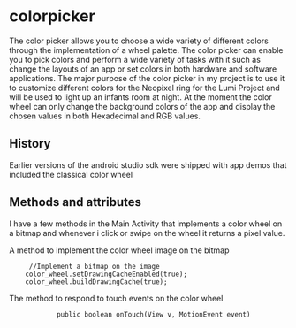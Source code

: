 # colorpicker
The color picker allows you to choose a wide variety of different colors through the implementation of a wheel palette. The color picker can enable you to pick colors and perform a wide variety of tasks with it such as change the layouts of an app or set colors in both hardware and software applications. The major purpose of the color picker in my project is to use it to customize different colors for the Neopixel ring for the Lumi Project and will be used to light up an infants room at night. At the moment the color wheel can only change the background colors of the app and display the chosen values in both Hexadecimal and RGB values.

## History
Earlier versions of the android studio sdk were shipped with app demos that included the classical color wheel

## Methods and attributes
I have a few methods in the Main Activity that implements a color wheel on a bitmap and whenever i click or swipe on the wheel it returns a pixel value.

A method to implement the color wheel image on the bitmap
```
     //Implement a bitmap on the image
    color_wheel.setDrawingCacheEnabled(true);
    color_wheel.buildDrawingCache(true);
```
The method to respond to touch events on the color wheel
```
            public boolean onTouch(View v, MotionEvent event)
```
